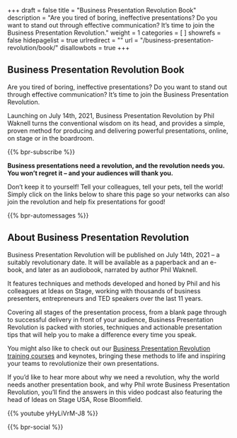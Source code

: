 +++
draft 			= false
title 			= "Business Presentation Revolution Book"
description		= "Are you tired of boring, ineffective presentations? Do you want to stand out through effective communication? It’s time to join the Business Presentation Revolution."
weight			= 1
categories		= [ ]
showrefs		= false
hidepagelist		= true
urlredirect		= ""
url 				= "/business-presentation-revolution/book/"
disallowbots		= true
+++

## Business Presentation Revolution Book

Are you tired of boring, ineffective presentations? Do you want to stand out through effective communication? It’s time to join the Business Presentation Revolution.

Launching on July 14th, 2021, Business Presentation Revolution by Phil Waknell turns the conventional wisdom on its head, and provides a simple, proven method for producing and delivering powerful presentations, online, on stage or in the boardroom.

{{% bpr-subscribe %}}

**Business presentations need a revolution, and the revolution needs you. You won’t regret it – and your audiences will thank you.**

Don’t keep it to yourself! Tell your colleagues, tell your pets, tell the world! Simply click on the links below to share this page so your networks can also join the revolution and help fix presentations for good!

{{% bpr-automessages %}}

## About Business Presentation Revolution

Business Presentation Revolution will be published on July 14th, 2021 – a suitably revolutionary date. It will be available as a paperback and an e-book, and later as an audiobook, narrated by author Phil Waknell.

It features techniques and methods developed and honed by Phil and his colleagues at Ideas on Stage, working with thousands of business presenters, entrepreneurs and TED speakers over the last 11 years.

Covering all stages of the presentation process, from a blank page through to successful delivery in front of your audience, Business Presentation Revolution is packed with stories, techniques and actionable presentation tips that will help you to make a difference every time you speak.

You might also like to check out our [Business Presentation Revolution training courses](/presentations-training/the-business-presentation-revolution/) and keynotes, bringing these methods to life and inspiring your teams to revolutionize their own presentations.

If you’d like to hear more about why we need a revolution, why the world needs another presentation book, and why Phil wrote Business Presentation Revolution, you’ll find the answers in this video podcast also featuring the head of Ideas on Stage USA, Rose Bloomfield.

{{% youtube yHyLiVrM-J8 %}}

{{% bpr-social %}}
